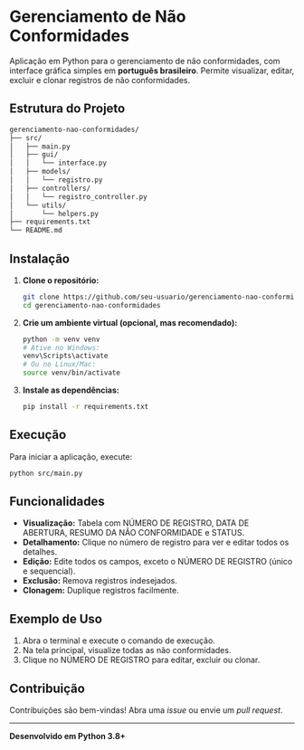 # Gerenciamento de Não Conformidades

Aplicação em Python para o gerenciamento de não conformidades, com interface gráfica simples em **português brasileiro**. Permite visualizar, editar, excluir e clonar registros de não conformidades.

## Estrutura do Projeto

```bash
gerenciamento-nao-conformidades/
├── src/
│   ├── main.py
│   ├── gui/
│   │   └── interface.py
│   ├── models/
│   │   └── registro.py
│   ├── controllers/
│   │   └── registro_controller.py
│   └── utils/
│       └── helpers.py
├── requirements.txt
└── README.md
```

## Instalação

1. **Clone o repositório:**
   ```bash
   git clone https://github.com/seu-usuario/gerenciamento-nao-conformidades.git
   cd gerenciamento-nao-conformidades
   ```

2. **Crie um ambiente virtual (opcional, mas recomendado):**
   ```bash
   python -m venv venv
   # Ative no Windows:
   venv\Scripts\activate
   # Ou no Linux/Mac:
   source venv/bin/activate
   ```

3. **Instale as dependências:**
   ```bash
   pip install -r requirements.txt
   ```

## Execução

Para iniciar a aplicação, execute:

```bash
python src/main.py
```

## Funcionalidades

- **Visualização:** Tabela com NÚMERO DE REGISTRO, DATA DE ABERTURA, RESUMO DA NÃO CONFORMIDADE e STATUS.
- **Detalhamento:** Clique no número de registro para ver e editar todos os detalhes.
- **Edição:** Edite todos os campos, exceto o NÚMERO DE REGISTRO (único e sequencial).
- **Exclusão:** Remova registros indesejados.
- **Clonagem:** Duplique registros facilmente.

## Exemplo de Uso

1. Abra o terminal e execute o comando de execução.
2. Na tela principal, visualize todas as não conformidades.
3. Clique no NÚMERO DE REGISTRO para editar, excluir ou clonar.

## Contribuição

Contribuições são bem-vindas! Abra uma *issue* ou envie um *pull request*.

---

**Desenvolvido em Python 3.8+**